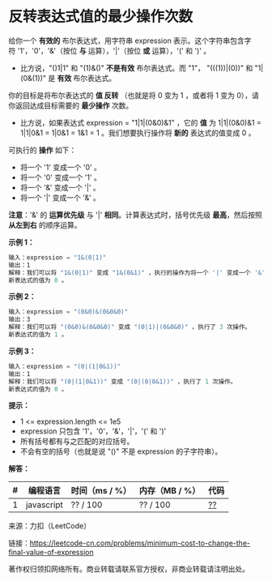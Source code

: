 # 反转表达式值的最少操作次数

给你一个 **有效的** 布尔表达式，用字符串 expression 表示。这个字符串包含字符 '1'，'0'，'&'（按位 **与** 运算），'|'（按位 **或** 运算），'(' 和 ')' 。

- 比方说，"()1|1" 和 "(1)&()" **不是有效** 布尔表达式。而 "1"， "(((1))|(0))" 和 "1|(0&(1))" 是 **有效** 布尔表达式。

你的目标是将布尔表达式的 **值 反转** （也就是将 0 变为 1 ，或者将 1 变为 0），请你返回达成目标需要的 **最少操作** 次数。

- 比方说，如果表达式 expression = "1|1|(0&0)&1" ，它的 **值** 为 1|1|(0&0)&1 = 1|1|0&1 = 1|0&1 = 1&1 = 1 。我们想要执行操作将 **新的** 表达式的值变成 0 。

可执行的 **操作** 如下：

- 将一个 '1' 变成一个 '0' 。
- 将一个 '0' 变成一个 '1' 。
- 将一个 '&' 变成一个 '|' 。
- 将一个 '|' 变成一个 '&' 。

**注意**：'&' 的 **运算优先级** 与 '|' **相同**。计算表达式时，括号优先级 **最高**，然后按照 **从左到右** 的顺序运算。

**示例 1：**

``` javascript
输入：expression = "1&(0|1)"
输出：1
解释：我们可以将 "1&(0|1)" 变成 "1&(0&1)" ，执行的操作为将一个 '|' 变成一个 '&' ，执行了 1 次操作。
新表达式的值为 0 。
```

**示例 2：**

``` javascript
输入：expression = "(0&0)&(0&0&0)"
输出：3
解释：我们可以将 "(0&0)&(0&0&0)" 变成 "(0|1)|(0&0&0)" ，执行了 3 次操作。
新表达式的值为 1 。
```

**示例 3：**

``` javascript
输入：expression = "(0|(1|0&1))"
输出：1
解释：我们可以将 "(0|(1|0&1))" 变成 "(0|(0|0&1))" ，执行了 1 次操作。
新表达式的值为 0 。
```

**提示：**

- 1 <= expression.length <= 1e5
- expression 只包含 '1'，'0'，'&'，'|'，'(' 和 ')'
- 所有括号都有与之匹配的对应括号。
- 不会有空的括号（也就是说 "()" 不是 expression 的子字符串）。

**解答：**

**#**|**编程语言**|**时间（ms / %）**|**内存（MB / %）**|**代码**
--|--|--|--|--
1|javascript|?? / 100|?? / 100|[??](./javascript/ac_v1.js)

来源：力扣（LeetCode）

链接：https://leetcode-cn.com/problems/minimum-cost-to-change-the-final-value-of-expression

著作权归领扣网络所有。商业转载请联系官方授权，非商业转载请注明出处。
